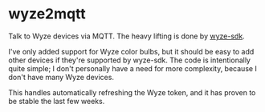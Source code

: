 # wyze2mqtt

Talk to Wyze devices via MQTT. The heavy lifting is done by [wyze-sdk](https://github.com/shauntarves/wyze-sdk).

I've only added support for Wyze color bulbs, but it should be easy to add other devices if they're supported by wyze-sdk. The code is intentionally quite simple; I don't personally have a need for more complexity, because I don't have many Wyze devices.

This handles automatically refreshing the Wyze token, and it has proven to be stable the last few weeks.
